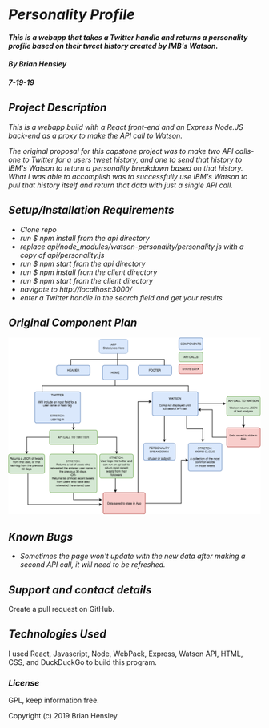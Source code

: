# _Personality Profile_

#### _This is a webapp that takes a Twitter handle and returns a personality profile based on their tweet history created by IMB's Watson._

#### _By Brian Hensley_
#### _7-19-19_

## _Project Description_

_This is a webapp build with a React front-end and an Express Node.JS back-end as a proxy to make the API call to Watson._

_The original proposal for this capstone project was to make two API calls- one to Twitter for a users tweet history, and one to send that history to IBM's Watson to return a personality breakdown based on that history. What I was able to accomplish was to successfully use IBM's Watson to pull that history itself and return that data with just a single API call._

## _Setup/Installation Requirements_

* _Clone repo_
* _run $ npm install from the api directory_
* _replace api/node_modules/watson-personality/personality.js with a copy of api/personality.js_
* _run $ npm start from the api directory_
* _run $ npm install from the client directory_
* _run $ npm start from the client directory_
* _navigate to http://localhost:3000/_
* _enter a Twitter handle in the search field and get your results_

## _Original Component Plan_
![ss1](https://github.com/brnhensley/personality-profile/blob/master/comptree.png)

## _Known Bugs_

* _Sometimes the page won't update with the new data after making a second API call, it will need to be refreshed._

## _Support and contact details_

Create a pull request on GitHub.

## _Technologies Used_

I used React, Javascript, Node, WebPack, Express, Watson API, HTML, CSS, and DuckDuckGo to build this program.

### _License_

GPL, keep information free.

Copyright (c) 2019 Brian Hensley